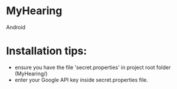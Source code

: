 # MyHearing
Android

# Installation tips:
- ensure you have the file 'secret.properties' in project root folder (MyHearing/)
- enter your Google API key inside secret.properties file.
